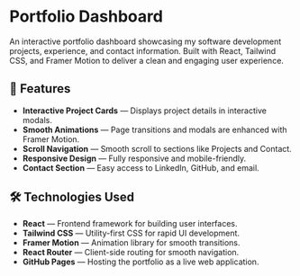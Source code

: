# Portfolio Dashboard

An interactive portfolio dashboard showcasing my software development projects, experience, and contact information. Built with React, Tailwind CSS, and Framer Motion to deliver a clean and engaging user experience.

## 🚀 Features

* **Interactive Project Cards** — Displays project details in interactive modals.
* **Smooth Animations** — Page transitions and modals are enhanced with Framer Motion.
* **Scroll Navigation** — Smooth scroll to sections like Projects and Contact.
* **Responsive Design** — Fully responsive and mobile-friendly.
* **Contact Section** — Easy access to LinkedIn, GitHub, and email.

## 🛠️ Technologies Used

* **React** — Frontend framework for building user interfaces.
* **Tailwind CSS** — Utility-first CSS for rapid UI development.
* **Framer Motion** — Animation library for smooth transitions.
* **React Router** — Client-side routing for smooth navigation.
* **GitHub Pages** — Hosting the portfolio as a live web application.
